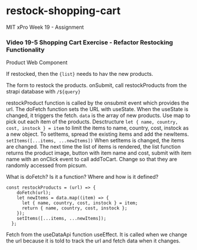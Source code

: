 # restock-shopping-cart
MIT xPro Week 19 - Assignment

### Video 19-5  Shopping Cart Exercise - Refactor Restocking Functionality

Product Web Component

If restocked, then the ```{list}``` needs to hav the new products.

The form to restock the products. onSubmit, call restockProducts from the strapi database with ```/${query}```

restockProduct function is called by the onsubmit event which provides the url. The doFetch function sets the URL with useState. When the useState is changed, it triggers the fetch. ```data``` is the array of new products. Use map to pick out each item of the products. Desctructure ```let { name, country, cost, instock } = item``` to limit the items to name, country, cost, instock as a new object. To setItems, spread the existing items and add the newItems. ```setItems([...items, ...newItems])``` When setItems is changed, the items are changed. The next time the list of items is rendered, the list function returns the product image, button with item name and cost, submit with item name with an onClick event to call addToCart. Change so that they are randomly accessed from picsum.

What is doFetch? Is it a function? Where and how is it defined?

```
const restockProducts = (url) => {
    doFetch(url);
    let newItems = data.map((item) => {
      let { name, country, cost, instock } = item;
      return { name, country, cost, instock };
    });
    setItems([...items, ...newItems]);
  };
```
Fetch from the useDataApi function useEffect. It is called when we change the url because it is told to track the url and fetch data when it changes.
